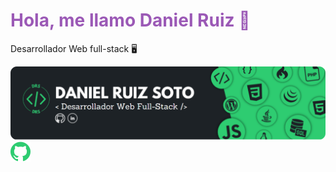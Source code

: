 <h1 style="color: #9b59b6">Hola, me llamo Daniel Ruiz 👋</h1>
<p>Desarrollador Web full-stack 🖥️</p>
<img src="https://raw.githubusercontent.com/DanieloDEV24/DanieloDEV24/main/bannerGitHub-modified.png">
<a href="https://github.com/DanieloDEV24" data-bs-toggle="tooltip" title="GitHub"><img src="https://raw.githubusercontent.com/DanieloDEV24/DanieloDEV24/main/githubicon2.png"> </a>
